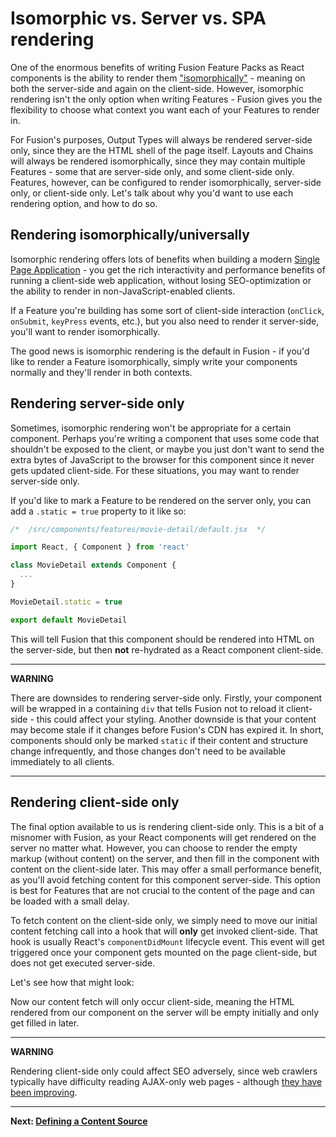 # Isomorphic vs. Server vs. SPA rendering 

One of the enormous benefits of writing Fusion Feature Packs as React components is the ability to render them ["isomorphically"](https://en.wikipedia.org/wiki/Isomorphic_JavaScript) - meaning on both the server-side and again on the client-side. However, isomorphic rendering isn't the only option when writing Features - Fusion gives you the flexibility to choose what context you want each of your Features to render in.

For Fusion's purposes, Output Types will always be rendered server-side only, since they are the HTML shell of the page itself. Layouts and Chains will always be rendered isomorphically, since they may contain multiple Features - some that are server-side only, and some client-side only. Features, however, can be configured to render isomorphically, server-side only, or client-side only. Let's talk about why you'd want to use each rendering option, and how to do so.

## Rendering isomorphically/universally

Isomorphic rendering offers lots of benefits when building a modern [Single Page Application](https://en.wikipedia.org/wiki/Single-page_application) - you get the rich interactivity and performance benefits of running a client-side web application, without losing SEO-optimization or the ability to render in non-JavaScript-enabled clients.

If a Feature you're building has some sort of client-side interaction (`onClick`, `onSubmit`, `keyPress` events, etc.), but you also need to render it server-side, you'll want to render isomorphically.

The good news is isomorphic rendering is the default in Fusion - if you'd like to render a Feature isomorphically, simply write your components normally and they'll render in both contexts.

## Rendering server-side only

Sometimes, isomorphic rendering won't be appropriate for a certain component. Perhaps you're writing a component that uses some code that shouldn't be exposed to the client, or maybe you just don't want to send the extra bytes of JavaScript to the browser for this component since it never gets updated client-side. For these situations, you may want to render server-side only.

If you'd like to mark a Feature to be rendered on the server only, you can add a `.static = true` property to it like so:

```jsx
/*  /src/components/features/movie-detail/default.jsx  */

import React, { Component } from 'react'

class MovieDetail extends Component {
  ...
}

MovieDetail.static = true

export default MovieDetail
```

This will tell Fusion that this component should be rendered into HTML on the server-side, but then **not** re-hydrated as a React component client-side.

---

**WARNING**

There are downsides to rendering server-side only. Firstly, your component will be wrapped in a containing `div` that tells Fusion not to reload it client-side - this could affect your styling. Another downside is that your content may become stale if it changes before Fusion's CDN has expired it. In short, components should only be marked `static` if their content and structure change infrequently, and those changes don't need to be available immediately to all clients.

---

## Rendering client-side only

The final option available to us is rendering client-side only. This is a bit of a misnomer with Fusion, as your React components will get rendered on the server no matter what. However, you can choose to render the empty markup (without content) on the server, and then fill in the component with content on the client-side later. This may offer a small performance benefit, as you'll avoid fetching content for this component server-side. This option is best for Features that are not crucial to the content of the page and can be loaded with a small delay.

To fetch content on the client-side only, we simply need to move our initial content fetching call into a hook that will **only** get invoked client-side. That hook is usually React's `componentDidMount` lifecycle event. This event will get triggered once your component gets mounted on the page client-side, but does not get executed server-side.

Let's see how that might look:

<!-- TODO: move this doc until after content fetching to illustrate invoking a content fetch in `componentDidMount` -->

Now our content fetch will only occur client-side, meaning the HTML rendered from our component on the server will be empty initially and only get filled in later.

---

**WARNING**

Rendering client-side only could affect SEO adversely, since web crawlers typically have difficulty reading AJAX-only web pages - although [they have been improving](https://developers.google.com/search/docs/ajax-crawling/docs/learn-more).

---

 **Next: [Defining a Content Source](./defining-content-source.md)**
